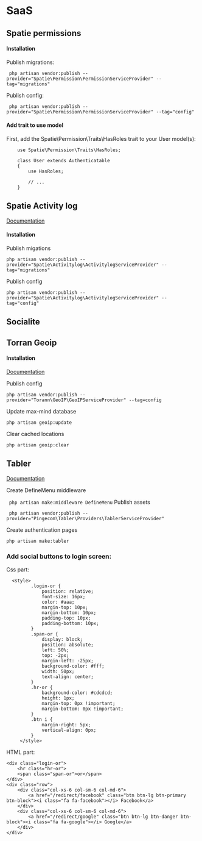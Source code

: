 # SaaS

## Spatie permissions

#### Installation
Publish migrations:

``` php artisan vendor:publish --provider="Spatie\Permission\PermissionServiceProvider" --tag="migrations"```

Publish config:

``` php artisan vendor:publish --provider="Spatie\Permission\PermissionServiceProvider" --tag="config"```

#### Add trait to use model
First, add the Spatie\Permission\Traits\HasRoles trait to your User model(s):
``` use Illuminate\Foundation\Auth\User as Authenticatable;
    use Spatie\Permission\Traits\HasRoles;
    
    class User extends Authenticatable
    {
        use HasRoles;
    
        // ...
    }
 ```
 
 
## Spatie Activity log

[Documentation](https://docs.spatie.be/laravel-activitylog/v3)

#### Installation
Publish migations

``` php artisan vendor:publish --provider="Spatie\Activitylog\ActivitylogServiceProvider" --tag="migrations" ```

Publish config

``` php artisan vendor:publish --provider="Spatie\Activitylog\ActivitylogServiceProvider" --tag="config" ```

## Socialite


## Torran Geoip

#### Installation

[Documentation](http://lyften.com/projects/laravel-geoip/doc/services.html)

Publish config
 
``` php artisan vendor:publish --provider="Torann\GeoIP\GeoIPServiceProvider" --tag=config ```

Update max-mind database

``` php artisan geoip:update ```

Clear cached locations

``` php artisan geoip:clear ```

## Tabler

[Documentation](https://github.com/baorv/l5-tabler)

Create DefineMenu middleware

``` php artisan make:middleware DefineMenu```
Publish assets

``` php artisan vendor:publish --provider="Pingecom\Tabler\Providers\TablerServiceProvider"```

Create authentication pages

``` php artisan make:tabler ``` 

### Add social buttons to login screen:

Css part:
```
  <style>
         .login-or {
             position: relative;
             font-size: 16px;
             color: #aaa;
             margin-top: 10px;
             margin-bottom: 10px;
             padding-top: 10px;
             padding-bottom: 10px;
         }
         .span-or {
             display: block;
             position: absolute;
             left: 50%;
             top: -2px;
             margin-left: -25px;
             background-color: #fff;
             width: 50px;
             text-align: center;
         }
         .hr-or {
             background-color: #cdcdcd;
             height: 1px;
             margin-top: 0px !important;
             margin-bottom: 0px !important;
         }
         .btn i {
             margin-right: 5px;
             vertical-align: 0px;
         }
     </style>
```

HTML part:
```
<div class="login-or">
    <hr class="hr-or">
    <span class="span-or">or</span>
</div>
<div class="row">
    <div class="col-xs-6 col-sm-6 col-md-6">
        <a href="/redirect/facebook" class="btn btn-lg btn-primary btn-block"><i class="fa fa-facebook"></i> Facebook</a>
    </div>
    <div class="col-xs-6 col-sm-6 col-md-6">
        <a href="/redirect/google" class="btn btn-lg btn-danger btn-block"><i class="fa fa-google"></i> Google</a>
    </div>
</div>
```
